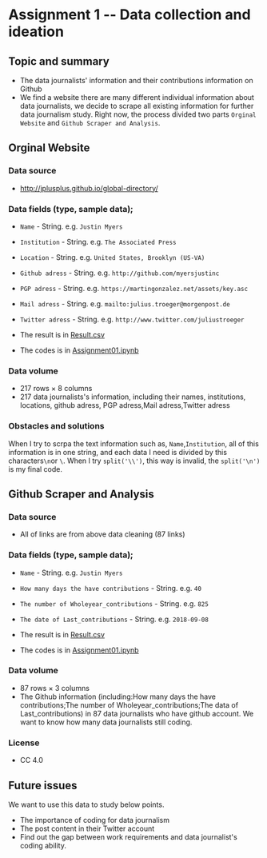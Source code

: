 
# Assignment 1 -- Data collection and ideation

## Topic and summary
  - The data journalists' information and their contributions information on Github
  - We find a website there are many different individual information about data journalists, we decide to scrape all existing information for further data journalism study. Right now, the process divided two parts ```Orginal Website``` and ```Github Scraper and Analysis```. 


## Orginal Website
### Data source
  - http://jplusplus.github.io/global-directory/
### Data fields (type, sample data); 
  - ```Name``` - String. e.g. ```Justin Myers```
  - ```Institution``` - String. e.g. ```The Associated Press```
  - ```Location``` - String. e.g. ```United States, Brooklyn (US-VA)```
  - ```Github adress``` - String. e.g. ```http://github.com/myersjustinc```
  - ```PGP adress``` - String. e.g. ```https://martingonzalez.net/assets/key.asc```
  - ```Mail adress``` - String. e.g. ```mailto:julius.troeger@morgenpost.de	```
  - ```Twitter adress``` - String. e.g. ```http://www.twitter.com/juliustroeger	```
  
  - The result is in [Result.csv](https://github.com/ConnorLi96/python-data-assignments/blob/master/assignment1/Data_Journalism.csv)
  - The codes is in [Assignment01.ipynb](https://github.com/ConnorLi96/python-data-assignments/blob/master/assignment1/Assignment01.ipynb)
### Data volume
  - 217 rows × 8 columns
  - 217 data journalists's information, including their names, institutions, locations, github adress, PGP adress,Mail adress,Twitter adress
  
### Obstacles and solutions
When I try to scrpa the text information such as, ```Name```,```Institution```, all of this information is in one string, and each data I need is divided by this characters```\n```or ```\```. When I try ```split('\\')```, this way is invalid, the ```split('\n')``` is my final code. 
  
## Github Scraper and Analysis

### Data source
  - All of links are from above data cleaning (87 links)
### Data fields (type, sample data); 
  - ```Name``` - String. e.g. ```Justin Myers```
  - ```How many days the have contributions``` - String. e.g. ```40```
  - ```The number of Wholeyear_contributions``` - String. e.g. ```825```
  - ```The date of Last_contributions``` - String. e.g. ```2018-09-08```
  
  - The result is in [Result.csv](https://github.com/ConnorLi96/python-data-assignments/blob/master/assignment1/Github_Analysis.csv)
  - The codes is in [Assignment01.ipynb](https://github.com/ConnorLi96/python-data-assignments/blob/master/assignment1/Assignment01.ipynb)
### Data volume
  - 87 rows × 3 columns
  - The Github information (including:How many days the have contributions;The number of Wholeyear_contributions;The data of Last_contributions) in 87 data journalists who have github account. We want to know how many data journalists still coding.
   
### License
  - CC 4.0

## Future issues
We want to use this data to study below points.
  - The importance of coding for data journalism
  - The post content in their Twitter account
  - Find out the gap between work requirements and data journalist's coding ability.

